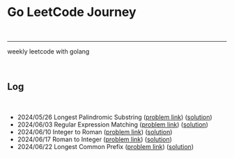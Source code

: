 # Go LeetCode Journey

<br>

---

weekly leetcode with golang

<br>

## Log

<br>

* 2024/05/26 Longest Palindromic Substring ([problem link](https://leetcode.com/problems/longest-palindromic-substring/description/)) ([solution](longest_palindromic_substring))
* 2024/06/03 Regular Expression Matching ([problem link](https://leetcode.com/problems/regular-expression-matching/description/)) ([solution](regular_expression_matching))
* 2024/06/10 Integer to Roman ([problem link](https://leetcode.com/problems/integer-to-roman/description/)) ([solution](integer_to_roman))
* 2024/06/17 Roman to Integer ([problem link](https://leetcode.com/problems/roman-to-integer/description/)) ([solution](roman_to_integer))
* 2024/06/22 Longest Common Prefix ([problem link](https://leetcode.com/problems/longest-common-prefix/description/)) ([solution](longest_common_prefix))


